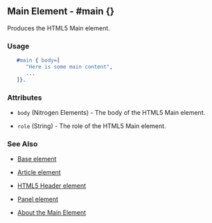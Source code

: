 <!-- dash: #main | Element | ###:Section -->



## Main Element - #main {}

  Produces the HTML5 Main element.

### Usage

```erlang
   #main { body=[
      "Here is some main content",
      ...
   ]}.

```

### Attributes

   * `body` (Nitrogen Elements) - The body of the HTML5 Main element.

   * `role` (String) - The role of the HTML5 Main element.

### See Also

 *  [Base element](./element_base.md)

 *  [Article element](article.md)

 *  [HTML5 Header element](html5_header.md)

 *  [Panel element](panel.md)

 *  [About the Main Element](http://html5doctor.com/the-main-element/)
